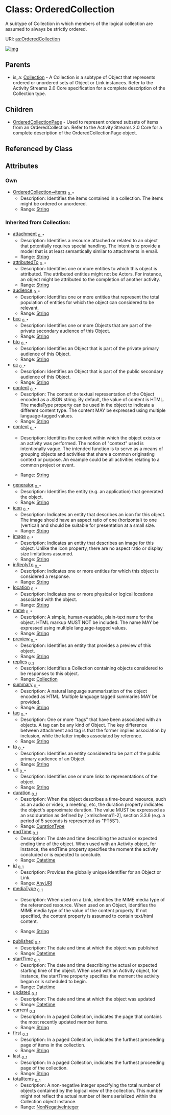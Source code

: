 
# Class: OrderedCollection


A subtype of Collection in which members of the logical collection are assumed to always be strictly ordered.

URI: [as:OrderedCollection](http://www.w3.org/ns/activitystreams#OrderedCollection)


[![img](https://yuml.me/diagram/nofunky;dir:TB/class/[OrderedCollectionPage],[OrderedCollection&#124;items:string%20*;current(i):string%20%3F;first(i):string%20%3F;last(i):string%20%3F;totalItems(i):nonNegativeInteger%20%3F;attachment(i):string%20*;attributedTo(i):string%20*;audience(i):string%20*;bcc(i):string%20*;bto(i):string%20*;cc(i):string%20*;content(i):string%20*;context(i):string%20*;generator(i):string%20*;icon(i):string%20*;image(i):string%20*;inReplyTo(i):string%20*;location(i):string%20*;name(i):string%20*;preview(i):string%20*;summary(i):string%20*;tag(i):string%20*;to(i):string%20*;url(i):string%20*;duration(i):durationType%20%3F;endTime(i):datetime%20%3F;id(i):anyURI%20%3F;mediaType(i):string%20%3F;published(i):datetime%20%3F;startTime(i):datetime%20%3F;updated(i):datetime%20%3F]^-[OrderedCollectionPage],[Collection]^-[OrderedCollection],[Collection])](https://yuml.me/diagram/nofunky;dir:TB/class/[OrderedCollectionPage],[OrderedCollection&#124;items:string%20*;current(i):string%20%3F;first(i):string%20%3F;last(i):string%20%3F;totalItems(i):nonNegativeInteger%20%3F;attachment(i):string%20*;attributedTo(i):string%20*;audience(i):string%20*;bcc(i):string%20*;bto(i):string%20*;cc(i):string%20*;content(i):string%20*;context(i):string%20*;generator(i):string%20*;icon(i):string%20*;image(i):string%20*;inReplyTo(i):string%20*;location(i):string%20*;name(i):string%20*;preview(i):string%20*;summary(i):string%20*;tag(i):string%20*;to(i):string%20*;url(i):string%20*;duration(i):durationType%20%3F;endTime(i):datetime%20%3F;id(i):anyURI%20%3F;mediaType(i):string%20%3F;published(i):datetime%20%3F;startTime(i):datetime%20%3F;updated(i):datetime%20%3F]^-[OrderedCollectionPage],[Collection]^-[OrderedCollection],[Collection])

## Parents

 *  is_a: [Collection](Collection.md) - A Collection is a subtype of Object that represents ordered or unordered sets of Object or Link instances. Refer to the Activity Streams 2.0 Core specification for a complete description of the Collection type.

## Children

 * [OrderedCollectionPage](OrderedCollectionPage.md) - Used to represent ordered subsets of items from an OrderedCollection. Refer to the Activity Streams 2.0 Core for a complete description of the OrderedCollectionPage object.

## Referenced by Class


## Attributes


### Own

 * [OrderedCollection➞items](OrderedCollection_items.md)  <sub>0..\*</sub>
     * Description: Identifies the items contained in a collection. The items might be ordered or unordered.
     * Range: [String](types/String.md)

### Inherited from Collection:

 * [attachment](attachment.md)  <sub>0..\*</sub>
     * Description: Identifies a resource attached or related to an object that potentially requires special handling. The intent is to provide a model that is at least semantically similar to attachments in email.
     * Range: [String](types/String.md)
 * [attributedTo](attributedTo.md)  <sub>0..\*</sub>
     * Description: Identifies one or more entities to which this object is attributed. The attributed entities might not be Actors. For instance, an object might be attributed to the completion of another activity.
     * Range: [String](types/String.md)
 * [audience](audience.md)  <sub>0..\*</sub>
     * Description: Identifies one or more entities that represent the total population of entities for which the object can considered to be relevant.
     * Range: [String](types/String.md)
 * [bcc](bcc.md)  <sub>0..\*</sub>
     * Description: Identifies one or more Objects that are part of the private secondary audience of this Object.
     * Range: [String](types/String.md)
 * [bto](bto.md)  <sub>0..\*</sub>
     * Description: Identifies an Object that is part of the private primary audience of this Object.
     * Range: [String](types/String.md)
 * [cc](cc.md)  <sub>0..\*</sub>
     * Description: Identifies an Object that is part of the public secondary audience of this Object.
     * Range: [String](types/String.md)
 * [content](content.md)  <sub>0..\*</sub>
     * Description: The content or textual representation of the Object encoded as a JSON string. By default, the value of content is HTML. The mediaType property can be used in the object to indicate a different content type. The content MAY be expressed using multiple language-tagged values.
     * Range: [String](types/String.md)
 * [context](context.md)  <sub>0..\*</sub>
     * Description: Identifies the context within which the object exists or an activity was performed.
The notion of "context" used is intentionally vague. The intended function is to serve as a means of grouping objects and activities that share a common originating context or purpose. An example could be all activities relating to a common project or event.

     * Range: [String](types/String.md)
 * [generator](generator.md)  <sub>0..\*</sub>
     * Description: Identifies the entity (e.g. an application) that generated the object.
     * Range: [String](types/String.md)
 * [icon](icon.md)  <sub>0..\*</sub>
     * Description: Indicates an entity that describes an icon for this object. The image should have an aspect ratio of one (horizontal) to one (vertical) and should be suitable for presentation at a small size.
     * Range: [String](types/String.md)
 * [image](image.md)  <sub>0..\*</sub>
     * Description: Indicates an entity that describes an image for this object. Unlike the icon property, there are no aspect ratio or display size limitations assumed.
     * Range: [String](types/String.md)
 * [inReplyTo](inReplyTo.md)  <sub>0..\*</sub>
     * Description: Indicates one or more entities for which this object is considered a response.
     * Range: [String](types/String.md)
 * [location](location.md)  <sub>0..\*</sub>
     * Description: Indicates one or more physical or logical locations associated with the object.
     * Range: [String](types/String.md)
 * [name](name.md)  <sub>0..\*</sub>
     * Description: A simple, human-readable, plain-text name for the object. HTML markup MUST NOT be included. The name MAY be expressed using multiple language-tagged values.
     * Range: [String](types/String.md)
 * [preview](preview.md)  <sub>0..\*</sub>
     * Description: Identifies an entity that provides a preview of this object.
     * Range: [String](types/String.md)
 * [replies](replies.md)  <sub>0..1</sub>
     * Description: Identifies a Collection containing objects considered to be responses to this object.
     * Range: [Collection](Collection.md)
 * [summary](summary.md)  <sub>0..\*</sub>
     * Description: A natural language summarization of the object encoded as HTML. Multiple language tagged summaries MAY be provided.
     * Range: [String](types/String.md)
 * [tag](tag.md)  <sub>0..\*</sub>
     * Description: One or more "tags" that have been associated with an objects. A tag can be any kind of Object. The key difference between attachment and tag is that the former implies association by inclusion, while the latter implies associated by reference.
     * Range: [String](types/String.md)
 * [to](to.md)  <sub>0..\*</sub>
     * Description: Identifies an entity considered to be part of the public primary audience of an Object
     * Range: [String](types/String.md)
 * [url](url.md)  <sub>0..\*</sub>
     * Description: Identifies one or more links to representations of the object
     * Range: [String](types/String.md)
 * [duration](duration.md)  <sub>0..1</sub>
     * Description: When the object describes a time-bound resource, such as an audio or video, a meeting, etc, the duration property indicates the object's approximate duration. The value MUST be expressed as an xsd:duration as defined by [ xmlschema11-2], section 3.3.6 (e.g. a period of 5 seconds is represented as "PT5S").
     * Range: [DurationType](types/DurationType.md)
 * [endTime](endTime.md)  <sub>0..1</sub>
     * Description: The date and time describing the actual or expected ending time of the object. When used with an Activity object, for instance, the endTime property specifies the moment the activity concluded or is expected to conclude.
     * Range: [Datetime](types/Datetime.md)
 * [id](id.md)  <sub>0..1</sub>
     * Description: Provides the globally unique identifier for an Object or Link.
     * Range: [AnyURI](types/AnyURI.md)
 * [mediaType](mediaType.md)  <sub>0..1</sub>
     * Description: When used on a Link, identifies the MIME media type of the referenced resource.
When used on an Object, identifies the MIME media type of the value of the content property. If not specified, the content property is assumed to contain text/html content.

     * Range: [String](types/String.md)
 * [published](published.md)  <sub>0..1</sub>
     * Description: The date and time at which the object was published
     * Range: [Datetime](types/Datetime.md)
 * [startTime](startTime.md)  <sub>0..1</sub>
     * Description: The date and time describing the actual or expected starting time of the object. When used with an Activity object, for instance, the startTime property specifies the moment the activity began or is scheduled to begin.
     * Range: [Datetime](types/Datetime.md)
 * [updated](updated.md)  <sub>0..1</sub>
     * Description: The date and time at which the object was updated
     * Range: [Datetime](types/Datetime.md)
 * [current](current.md)  <sub>0..1</sub>
     * Description: In a paged Collection, indicates the page that contains the most recently updated member items.
     * Range: [String](types/String.md)
 * [first](first.md)  <sub>0..1</sub>
     * Description: In a paged Collection, indicates the furthest preceeding page of items in the collection.
     * Range: [String](types/String.md)
 * [last](last.md)  <sub>0..1</sub>
     * Description: In a paged Collection, indicates the furthest proceeding page of the collection.
     * Range: [String](types/String.md)
 * [totalItems](totalItems.md)  <sub>0..1</sub>
     * Description: A non-negative integer specifying the total number of objects contained by the logical view of the collection. This number might not reflect the actual number of items serialized within the Collection object instance.
     * Range: [NonNegativeInteger](types/NonNegativeInteger.md)
